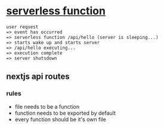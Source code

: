# [serverless function](https://blog.hubspot.com/website/serverless-functions)

```
user request
=> event has occurred
=> serverless function /api/hello (server is sleeping...)
=> starts wake up and starts server
=> /api/hello executing...
=> execution complete
=> server shutsdown
```

## nextjs api routes

### rules

- file needs to be a function
- function needs to be exported by default
- every function should be it's own file

